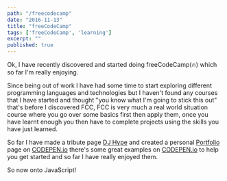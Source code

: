 ```yaml
---
path: "/freecodecamp"
date: "2016-11-13"
title: "freeCodeCamp"
tags: ['freeCodeCamp', 'learning']
excerpt: ""
published: true
---
```


Ok, I have recently discovered and started doing freeCodeCamp(🔥)
which so far I'm really enjoying.

Since being out of work I have had some time to start exploring
different programming languages and technologies but I haven't found
any courses that I have started and thought "you know what I'm going
to stick this out" that's before I discovered FCC, FCC is very much a
real world situation course where you go over some basics first then
apply them, once you have learnt enough you then have to complete
projects using the skills you have just learned.

So far I have made a tribute page
[DJ Hype](http://codepen.io/spences10/full/NbqZob/) and created a
personal [Portfolio](http://codepen.io/spences10/full/NbGXoy/) page on
[CODEPEN.io](http://codepen.io/spences10/) there's some great examples
on [CODEPEN.io](http://codepen.io/) to help you get started and so far
I have really enjoyed them.

So now onto JavaScript!
